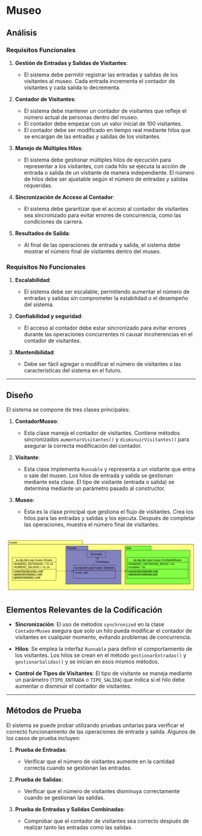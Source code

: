 # Museo

## Análisis

### Requisitos Funcionales

1. **Gestión de Entradas y Salidas de Visitantes**:
   - El sistema debe permitir registrar las entradas y salidas de los visitantes al museo. Cada entrada incrementa el contador de visitantes y cada salida lo decrementa.

2. **Contador de Visitantes**:
   - El sistema debe mantener un contador de visitantes que refleje el número actual de personas dentro del museo.
   - El contador debe empezar con un valor inicial de 100 visitantes.
   - El contador debe ser modificado en tiempo real mediante hilos que se encargan de las entradas y salidas de los visitantes.

3. **Manejo de Múltiples Hilos**:
   - El sistema debe gestionar múltiples hilos de ejecución para representar a los visitantes, con cada hilo se ejecuta la acción de entrada o salida de un visitante de manera independiente. El número de hilos debe ser ajustable según el número de entradas y salidas requeridas.

4. **Sincronización de Acceso al Contador**:
   - El sistema debe garantizar que el acceso al contador de visitantes sea sincronizado para evitar errores de concurrencia, como las condiciones de carrera.

5. **Resultados de Salida**:
   - Al final de las operaciones de entrada y salida, el sistema debe mostrar el número final de visitantes dentro del museo.

### Requisitos No Funcionales

1. **Escalabilidad**:
   - El sistema debe ser escalable, permitiendo aumentar el número de entradas y salidas sin comprometer la estabilidad o el desempeño del sistema.

2. **Confiabilidad y seguridad**:
   - El acceso al contador debe estar sincronizado para evitar errores durante las operaciones concurrentes ni causar incoherencias en el contador de visitantes.

3. **Mantenibilidad**:
   - Debe ser fácil agregar o modificar el número de visitantes o las características del sistema en el futuro.

---

## Diseño

El sistema se compone de tres clases principales:

1. **ContadorMuseo**:
   - Esta clase maneja el contador de visitantes. Contiene métodos sincronizados `aumentarVisitantes()` y `disminuirVisitantes()` para asegurar la correcta modificación del contador.

2. **Visitante**:
   - Esta clase implementa `Runnable` y representa a un visitante que entra o sale del museo. Los hilos de entrada y salida se gestionan mediante esta clase. El tipo de visitante (entrada o salida) se determina mediante un parámetro pasado al constructor.

3. **Museo**:
   - Esta es la clase principal que gestiona el flujo de visitantes. Crea los hilos para las entradas y salidas y los ejecuta. Después de completar las operaciones, muestra el número final de visitantes.

![Diseño UML](imagenes/uml_museo.png)
---

## Elementos Relevantes de la Codificación

- **Sincronización**:
   El uso de métodos `synchronized` en la clase `ContadorMuseo` asegura que solo un hilo pueda modificar el contador de visitantes en cualquier momento, evitando problemas de concurrencia.

- **Hilos**:
   Se emplea la interfaz `Runnable` para definir el comportamiento de los visitantes. Los hilos se crean en el método `gestionarEntradas()` y `gestionarSalidas()` y se inician en esos mismos métodos.

- **Control de Tipos de Visitantes**:
   El tipo de visitante se maneja mediante un parámetro (`TIPO_ENTRADA` o `TIPO_SALIDA`) que indica si el hilo debe aumentar o disminuir el contador de visitantes.

---

## Métodos de Prueba

El sistema se puede probar utilizando pruebas unitarias para verificar el correcto funcionamiento de las operaciones de entrada y salida. Algunos de los casos de prueba incluyen:

1. **Prueba de Entradas**:
   - Verificar que el número de visitantes aumente en la cantidad correcta cuando se gestionan las entradas.
   
2. **Prueba de Salidas**:
   - Verificar que el número de visitantes disminuya correctamente cuando se gestionan las salidas.

3. **Prueba de Entradas y Salidas Combinadas**:
   - Comprobar que el contador de visitantes sea correcto después de realizar tanto las entradas como las salidas.
